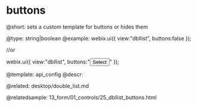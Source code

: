 buttons
=============

@short:
	sets a custom template for buttons or hides them

@type: string|boolean
@example:
webix.ui({
	view:"dbllist",
    buttons:false
});

//or

webix.ui({
	view:"dbllist",
    buttons:"<button class='dbllist_button'>Select</button>"
});

@template:	api_config
@descr:

@related:
desktop/double_list.md

@relatedsample:
13_form/01_controls/25_dbllist_buttons.html
